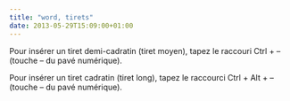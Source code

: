 ```yaml
---
title: "word, tirets"
date: 2013-05-29T15:09:00+01:00
---
```

Pour insérer un tiret demi-cadratin (tiret moyen), tapez le raccouri Ctrl + – (touche – du pavé numérique).

Pour insérer un tiret cadratin (tiret long), tapez le raccourci Ctrl + Alt + – (touche – du pavé numérique).
